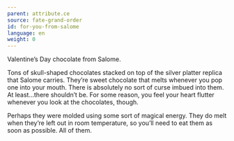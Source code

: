 ```yaml
---
parent: attribute.ce
source: fate-grand-order
id: for-you-from-salome
language: en
weight: 0
---
```


Valentine’s Day chocolate from Salome.

Tons of skull-shaped chocolates stacked on top of the silver platter replica that Salome carries. They’re sweet chocolate that melts whenever you pop one into your mouth. There is absolutely no sort of curse imbued into them. At least…there shouldn’t be. For some reason, you feel your heart flutter whenever you look at the chocolates, though.

Perhaps they were molded using some sort of magical energy. They do melt when they’re left out in room temperature, so you’ll need to eat them as soon as possible. All of them.
